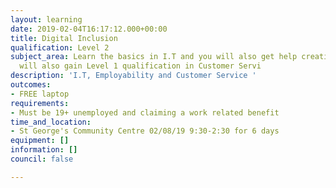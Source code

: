 ```yaml
---
layout: learning
date: 2019-02-04T16:17:12.000+00:00
title: Digital Inclusion
qualification: Level 2
subject_area: Learn the basics in I.T and you will also get help creating a CV. You
  will also gain Level 1 qualification in Customer Servi
description: 'I.T, Employability and Customer Service '
outcomes:
- FREE laptop
requirements:
- Must be 19+ unemployed and claiming a work related benefit
time_and_location:
- St George's Community Centre 02/08/19 9:30-2:30 for 6 days
equipment: []
information: []
council: false

---
```

